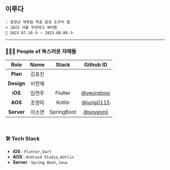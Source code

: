 ## 이루다
```
💡 중장년 재취업 목표 달성 도우미 앱
🔥 2023 서울 우먼테크 해커톤
📆 2023.07.10.수 ~ 2023.08.09.수
```

---

### 👩🏻‍💻 People of 쑥스러운 자매들
| Role | Name | Stack | Github ID |
| :------------: | :------------: | :------------: | :------------: |
| **Plan** | 김효진 |  |  |  
| **Design** | 이연재 |  |  |
| **iOS** | 임연주 | Flutter | [@yeondooo](https://github.com/yeondooo) |
| **AOS** | 조정미 | Kotlin | [@jung0115](https://github.com/jung0115) |
| **Server** | 이소연 | SpringBoot | [@soyeonii](https://github.com/soyeonii) |

<br/>

### 🛠️ Tech Stack
- **iOS** : `Flutter`, `Dart`  
- **AOS** : `Android Studio`, `Kotlin`  
- **Server** : `Spring Boot`, `Java`  
